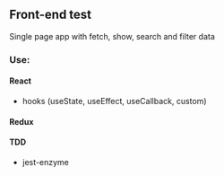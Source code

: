 ## Front-end test

Single page app with fetch, show, search and filter data

### Use:

#### React

- hooks (useState, useEffect, useCallback, custom)

#### Redux

#### TDD

- jest-enzyme
